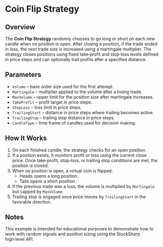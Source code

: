 # Coin Flip Strategy

## Overview

The **Coin Flip Strategy** randomly chooses to go long or short on each new candle when no position is open. After closing a position, if the trade ended in loss, the next trade size is increased using a martingale multiplier. The strategy closes positions using fixed take‑profit and stop‑loss levels defined in price steps and can optionally trail profits after a specified distance.

## Parameters

- `Volume` – base order size used for the first attempt.
- `Martingale` – multiplier applied to the volume after a losing trade.
- `MaxVolume` – upper limit for the position size after martingale increases.
- `TakeProfit` – profit target in price steps.
- `StopLoss` – loss limit in price steps.
- `TrailingStart` – distance in price steps where trailing becomes active.
- `TrailingStop` – trailing stop distance in price steps.
- `CandleType` – time frame of candles used for decision making.

## How It Works

1. On each finished candle, the strategy checks for an open position.
2. If a position exists, it monitors profit or loss using the current close price. Once take‑profit, stop‑loss, or trailing stop conditions are met, the position is closed.
3. When no position is open, a virtual coin is flipped:
   - Heads opens a long position.
   - Tails opens a short position.
4. If the previous trade was a loss, the volume is multiplied by `Martingale` but capped by `MaxVolume`.
5. Trailing stop is engaged once price moves by `TrailingStart` in the favorable direction.

## Notes

This example is intended for educational purposes to demonstrate how to work with random signals and position sizing using the StockSharp high‑level API.
